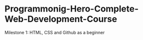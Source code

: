 # Programmonig-Hero-Complete-Web-Development-Course
Milestone 1: HTML, CSS and Github as a beginner
